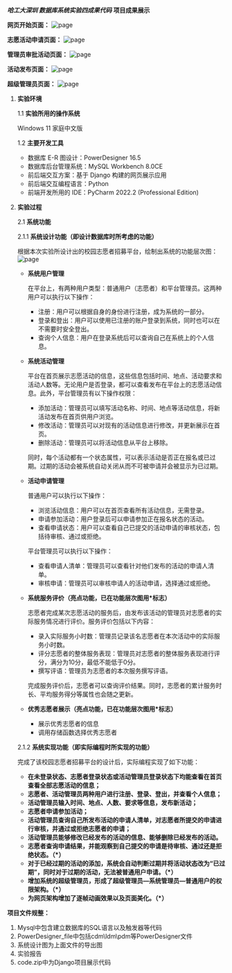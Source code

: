 ***哈工大深圳 数据库系统实验四成果代码***
**项目成果展示**

**网页开始页面：**
![page](img/1.png)

**志愿活动申请页面：**
![page](img/2.png)

**管理员审批活动页面：**
![page](img/3.png)

**活动发布页面：**
![page](img/4.png)

**超级管理员页面：**
![page](img/5.png)


1. **实验环境**

   1.1 **实验所用的操作系统**

   Windows 11 家庭中文版

   1.2 **主要开发工具**

   - 数据库 E-R 图设计：PowerDesigner 16.5
   - 数据库后台管理系统：MySQL Workbench 8.0CE
   - 前后端交互方案：基于 Django 构建的网页展示应用
   - 前后端交互编程语言：Python
   - 前端开发所用的 IDE：PyCharm 2022.2 (Professional Edition)

2. **实验过程**

   2.1 **系统功能**

   2.1.1 **系统设计功能（即设计数据库时所考虑的功能）**

   根据本次实验所设计出的校园志愿者招募平台，绘制出系统的功能层次图：
   ![page](img/func.png)

   - **系统用户管理**

     在平台上，有两种用户类型：普通用户（志愿者）和平台管理员。这两种用户可以执行以下操作：
     
     - 注册：用户可以根据自身的身份进行注册，成为系统的一部分。
     - 登录和登出：用户可以使用已注册的账户登录到系统，同时也可以在不需要时安全登出。
     - 查询个人信息：用户在登录系统后可以查询自己在系统上的个人信息。

   - **系统活动管理**

     平台在首页展示志愿活动的信息，这些信息包括时间、地点、活动要求和活动人数等。无论用户是否登录，都可以查看发布在平台上的志愿活动信息。此外，平台管理员有以下操作权限：

     - 添加活动：管理员可以填写活动名称、时间、地点等活动信息，将新活动发布在首页供用户浏览。
     - 修改活动：管理员可以对现有的活动信息进行修改，并更新展示在首页。
     - 删除活动：管理员可以将活动信息从平台上移除。

     同时，每个活动都有一个状态属性，可以表示活动是否正在报名或已过期。过期的活动会被系统自动关闭从而不可被申请并会被显示为已过期。

   - **活动申请管理**

     普通用户可以执行以下操作：
     
     - 浏览活动信息：用户可以在首页查看所有活动信息，无需登录。
     - 申请参加活动：用户登录后可以申请参加正在报名状态的活动。
     - 查看申请状态：用户可以查看自己已提交的活动申请的审核状态，包括待审核、通过或拒绝。

     平台管理员可以执行以下操作：
     
     - 查看申请人清单：管理员可以查看针对他们发布的活动的申请人清单。
     - 审核申请：管理员可以审核申请人的活动申请，选择通过或拒绝。

   - **系统服务评价（亮点功能，已在功能层次图用*标志）**

     志愿者完成某次志愿活动的服务后，由发布该活动的管理员对志愿者的实际服务情况进行评价。服务评价包括以下内容：
     
     - 录入实际服务小时数：管理员记录该名志愿者在本次活动中的实际服务小时数。
     - 评分志愿者的整体服务表现：管理员对志愿者的整体服务表现进行评分，满分为10分，最低不能低于0分。
     - 撰写评语：管理员为志愿者的本次服务撰写评语。

     完成服务评价后，志愿者可以查询评价结果。同时，志愿者的累计服务时长、平均服务得分等属性也会随之更新。

   - **优秀志愿者展示（亮点功能，已在功能层次图用*标志）**

     - 展示优秀志愿者的信息
     - 调用存储函数选择优秀志愿者

   2.1.2 **系统实现功能（即实际编程时所实现的功能）**

   完成了该校园志愿者招募平台的设计后，实际编程实现了如下功能：

   - **在未登录状态、志愿者登录状态或活动管理员登录状态下均能查看在首页查看全部志愿活动的信息；**
   - **志愿者、活动管理员两种用户进行注册、登录、登出，并查看个人信息；**
   - **活动管理员输入时间、地点、人数、要求等信息，发布新活动；**
   - **志愿者申请参加活动；**
   - **活动管理员查询自己所发布活动的申请人清单，对志愿者所提交的申请进行审核，并通过或拒绝志愿者的申请；**
   - **活动管理员能够修改已经发布的活动的信息、能够删除已经发布的活动。**
   - **志愿者查询申请结果，并能观察到自己提交的申请是待审核、通过还是拒绝状态。（*）**
   - **对于已经过期的活动的添加，系统会自动判断过期并将活动状态改为“已过期”，同时对于过期的活动，无法被普通用户申请。（*）**
   - **增加系统的超级管理员，形成了超级管理员—系统管理员—普通用户的权限架构。（*）**
   - **为网页架构增加了逐帧动画效果以及页面美化。（*）**

**项目文件规整：**

1. Mysql中包含建立数据库的SQL语言以及触发器等代码 
2. PowerDesigner_file中包括cdm\ldm\pdm等PowerDesigner文件 
3. 系统设计图为上面文件的导出图 
4. 实验报告 
5. code.zip中为Django项目展示代码
